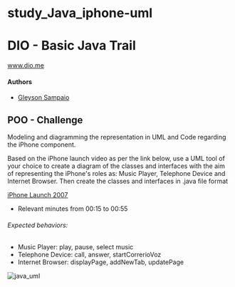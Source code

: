# study_Java_iphone-uml


# DIO - Basic Java Trail
www.dio.me

#### Authors
- [Gleyson Sampaio](https://github.com/glysns)

## POO - Challenge

Modeling and diagramming the representation in UML and Code regarding the iPhone component.

Based on the iPhone launch video as per the link below, use a UML tool of your choice to create a diagram of the classes and interfaces with the aim of representing the iPhone's roles as: Music Player, Telephone Device and Internet Browser. Then create the classes and interfaces in .java file format

[iPhone Launch 2007](https://www.youtube.com/watch?v=9ou608QQRq8)

- Relevant minutes from 00:15 to 00:55

###### Expected behaviors:
* Music Player: play, pause, select music
* Telephone Device: call, answer, startCorrerioVoz
* Internet Browser: displayPage, addNewTab, updatePage

![java_uml](https://github.com/Samuel-Ricardo/study_Java_iphone-uml/assets/63983021/859aeedf-d0cb-465c-aabb-f2209f15657c)
